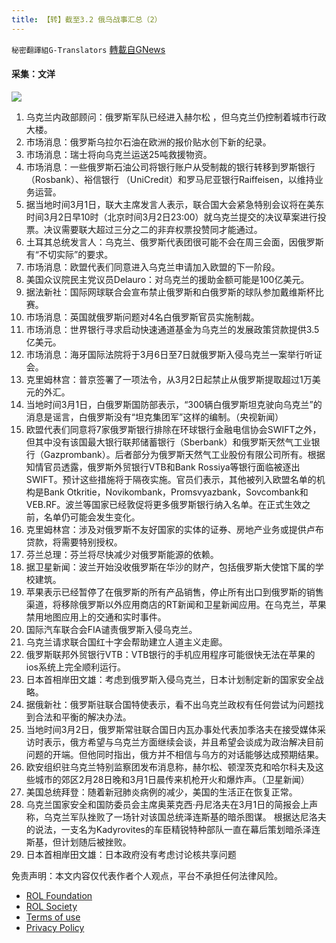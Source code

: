 ```yaml
---
title: 【转】截至3.2 俄乌战事汇总（2）
---
```

`秘密翻譯組G-Translators` [轉載自GNews](https://gnews.org/zh-hans/2091951/)

#### 采集：文洋
![](https://assets.gnews.org/wp-content/uploads/2022/03/16461932141.png)
1. 乌克兰内政部顾问：俄罗斯军队已经进入赫尔松 ，但乌克兰仍控制着城市行政大楼。
2. 市场消息：俄罗斯乌拉尔石油在欧洲的报价贴水创下新的纪录。
3. 市场消息：瑞士将向乌克兰运送25吨救援物资。
4. 市场消息：一些俄罗斯石油公司将银行账户从受制裁的银行转移到罗斯银行 （Rosbank）、裕信银行 （UniCredit）和罗马尼亚银行Raiffeisen，以维持业务运营。
5. 据当地时间3月1日，联大主席发言人表示，联合国大会紧急特别会议将在美东时间3月2日早10时（北京时间3月2日23:00）就乌克兰提交的决议草案进行投票。决议需要联大超过三分之二的非弃权票投赞同才能通过。
6. 土耳其总统发言人：乌克兰、俄罗斯代表团很可能不会在周三会面，因俄罗斯有“不切实际”的要求。
7. 市场消息：欧盟代表们同意进入乌克兰申请加入欧盟的下一阶段。
8. 美国众议院民主党议员Delauro：对乌克兰的援助金额可能是100亿美元。
9. 据法新社：国际网球联合会宣布禁止俄罗斯和白俄罗斯的球队参加戴维斯杯比赛。
10. 市场消息：英国就俄罗斯问题对4名白俄罗斯官员实施制裁。
11. 市场消息：世界银行寻求启动快速通道基金为乌克兰的发展政策贷款提供3.5亿美元。
12. 市场消息：海牙国际法院将于3月6日至7日就俄罗斯入侵乌克兰一案举行听证会。
13. 克里姆林宫：普京签署了一项法令，从3月2日起禁止从俄罗斯提取超过1万美元的外汇。
14. 当地时间3月1日，白俄罗斯国防部表示，“300辆白俄罗斯坦克驶向乌克兰”的消息是谣言，白俄罗斯没有“坦克集团军”这样的编制。（央视新闻）
15. 欧盟代表们同意将7家俄罗斯银行排除在环球银行金融电信协会SWIFT之外，但其中没有该国最大银行联邦储蓄银行（Sberbank）和俄罗斯天然气工业银行（Gazprombank）。后者部分为俄罗斯天然气工业股份有限公司所有。根据知情官员透露，俄罗斯外贸银行VTB和Bank Rossiya等银行面临被逐出SWIFT。预计这些措施将于隔夜实施。官员们表示，其他被列入欧盟名单的机构是Bank Otkritie，Novikombank，Promsvyazbank，Sovcombank和VEB.RF。波兰等国家已经敦促将更多俄罗斯银行纳入名单。在正式生效之前，名单仍可能会发生变化。
16. 克里姆林宫：涉及对俄罗斯不友好国家的实体的证券、房地产业务或提供卢布贷款，将需要特别授权。
17. 芬兰总理：芬兰将尽快减少对俄罗斯能源的依赖。
18. 据卫星新闻：波兰开始没收俄罗斯在华沙的财产，包括俄罗斯大使馆下属的学校建筑。
19. 苹果表示已经暂停了在俄罗斯的所有产品销售，停止所有出口到俄罗斯的销售渠道，将移除俄罗斯以外应用商店的RT新闻和卫星新闻应用。在乌克兰，苹果禁用地图应用上的交通和实时事件。
20. 国际汽车联合会FIA谴责俄罗斯入侵乌克兰。
21. 乌克兰请求联合国红十字会帮助建立人道主义走廊。
22. 俄罗斯联邦外贸银行VTB：VTB银行的手机应用程序可能很快无法在苹果的ios系统上完全顺利运行。
23. 日本首相岸田文雄：考虑到俄罗斯入侵乌克兰，日本计划制定新的国家安全战略。
24. 据俄新社：俄罗斯驻联合国特使表示，看不出乌克兰政权有任何尝试为问题找到合法和平衡的解决办法。
25. 当地时间3月2日，俄罗斯常驻联合国日内瓦办事处代表加季洛夫在接受媒体采访时表示，俄方希望与乌克兰方面继续会谈，并且希望会谈成为政治解决目前问题的开端。但他同时指出，俄方并不相信与乌方的对话能够达成预期结果。
26. 欧安组织驻乌克兰特别监察团发布消息称，赫尔松、顿涅茨克和哈尔科夫及这些城市的郊区2月28日晚和3月1日晨传来机枪开火和爆炸声。（卫星新闻）
27. 美国总统拜登：随着新冠肺炎病例的减少，美国的生活正在恢复正常。
28. 乌克兰国家安全和国防委员会主席奥莱克西·丹尼洛夫在3月1日的简报会上声称，乌克兰军队挫败了一场针对该国总统泽连斯基的暗杀图谋。 根据达尼洛夫的说法，一支名为Kadyrovites的车臣精锐特种部队一直在幕后策划暗杀泽连斯基，但计划随后被挫败。
29. 日本首相岸田文雄：日本政府没有考虑讨论核共享问题


 

免责声明：本文内容仅代表作者个人观点，平台不承担任何法律风险。

- [ROL Foundation](https://rolfoundation.org/)
- [ROL Society](https://rolsociety.org/)
- [Terms of use](https://gnews.org/terms-of-use-3/)
- [Privacy Policy](https://gnews.org/privacy-policy/)
